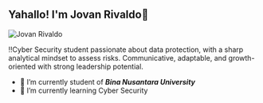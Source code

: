 ## Yahallo!  I'm Jovan Rivaldo👋
![Jovan Rivaldo](https://media4.giphy.com/media/v1.Y2lkPTc5MGI3NjExOHNlNWN5bjZ5MWYzdTd1MWkzb21jOWxycGs3bm1sODEwbHpyOW91aiZlcD12MV9pbnRlcm5hbF9naWZfYnlfaWQmY3Q9Zw/kd9BlRovbPOykLBMqX/giphy.gif)
<!--
**JovanRivaldo/jovanrivaldo** is a ✨ _special_ ✨ repository because its `README.md` (this file) appears on your GitHub profile.

Here are some ideas to get you started:

- 🔭 I’m currently working on ...
- 🌱 I’m currently learning ...
- 👯 I’m looking to collaborate on ...
- 🤔 I’m looking for help with ...
- 💬 Ask me about ...
- 📫 How to reach me: ...
- 😄 Pronouns: ...
- ⚡ Fun fact: ...
-->
‼️Cyber Security student passionate about data protection, with a sharp analytical mindset to assess risks. Communicative, adaptable, and growth-oriented with strong leadership potential.
- 🔭 I’m currently student of **_Bina Nusantara University_**
- 🌱 I’m currently learning Cyber Security

